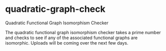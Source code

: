 # quadratic-graph-check
Quadratic Functional Graph Isomorphism Checker

The quadratic functional graph isomorphism checker takes a prime number and checks to see if any of the associated functional graphs are isomorphic. Uploads will be coming over the next few days.
